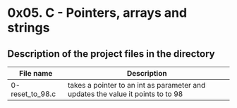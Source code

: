 # 0x05. C - Pointers, arrays and strings #

## Description of the project files in the directory ##

File name  | Description
-----------| -----------
0-reset_to_98.c | takes a pointer to an int as parameter and updates the value it points to to 98
